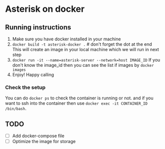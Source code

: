 # Asterisk on docker

## Running instructions 

1. Make sure you have docker installed in your machine
2. `docker build -t asterisk-docker .` # don't forget the dot at the end  
    This will create an image in your local machine which we will run in next step
3. `docker run -it --name=asterisk-server --network=host IMAGE_ID` 
    If you don't know the image_id then you can see the list if images by `docker images`
4. Enjoy! Happy calling

### Check the setup 

You can do `docker ps` to check the container is running or not. and if you want to ssh into the container then use `docker exec -it CONTAINER_ID /bin/bash`. 



## TODO

- [ ] Add docker-compose file
- [ ] Optimize the image for storage 
